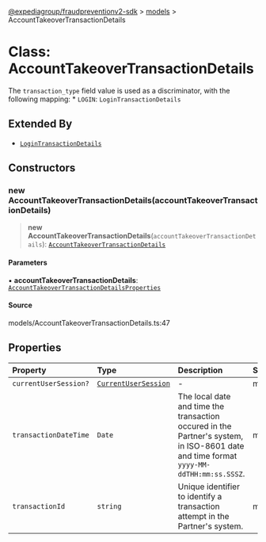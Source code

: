[@expediagroup/fraudpreventionv2-sdk](../../index.md) > [models](../index.md) > AccountTakeoverTransactionDetails

# Class: AccountTakeoverTransactionDetails

The `transaction_type` field value is used as a discriminator, with the following mapping: * `LOGIN`: `LoginTransactionDetails`

## Extended By

- [`LoginTransactionDetails`](LoginTransactionDetails.md)

## Constructors

### new AccountTakeoverTransactionDetails(accountTakeoverTransactionDetails)

> **new AccountTakeoverTransactionDetails**(`accountTakeoverTransactionDetails`): [`AccountTakeoverTransactionDetails`](AccountTakeoverTransactionDetails.md)

#### Parameters

▪ **accountTakeoverTransactionDetails**: [`AccountTakeoverTransactionDetailsProperties`](../interfaces/AccountTakeoverTransactionDetailsProperties.md)

#### Source

models/AccountTakeoverTransactionDetails.ts:47

## Properties

| Property | Type | Description | Source |
| :------ | :------ | :------ | :------ |
| `currentUserSession?` | [`CurrentUserSession`](CurrentUserSession.md) | - | models/AccountTakeoverTransactionDetails.ts:45 |
| `transactionDateTime` | `Date` | The local date and time the transaction occured in the Partner\'s system, in ISO-8601 date and time format `yyyy-MM-ddTHH:mm:ss.SSSZ`. | models/AccountTakeoverTransactionDetails.ts:35 |
| `transactionId` | `string` | Unique identifier to identify a transaction attempt in the Partner\'s system. | models/AccountTakeoverTransactionDetails.ts:40 |
